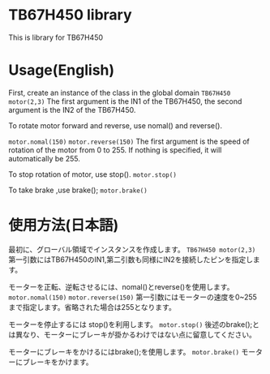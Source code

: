 # TB67H450 library

This is library for TB67H450

# Usage(English)
First, create an instance of the class in the global domain
`TB67H450 motor(2,3)`
The first argument is the IN1 of the TB67H450, the second argument is the IN2 of the TB67H450.

To rotate motor forward and reverse, use nomal() and reverse().

`motor.nomal(150)` `motor.reverse(150)`
The first argument is the speed of rotation of the motor from 0 to 255. 
If nothing is specified, it will automatically be 255.

To stop rotation of motor, use stop().
`motor.stop()`

To take brake ,use brake();
`motor.brake()`


# 使用方法(日本語)
最初に、グローバル領域でインスタンスを作成します。
`TB67H450 motor(2,3)`
第一引数にはTB67H450のIN1,第二引数も同様にIN2を接続したピンを指定します。

モーターを正転、逆転させるには、nomal()とreverse()を使用します。
`motor.nomal(150)` `motor.reverse(150)`
第一引数にはモーターの速度を0~255まで指定します。省略された場合は255となります。

モーターを停止するには stop()を利用します。
`motor.stop()`
後述のbrake();とは異なり、モーターにブレーキが掛かるわけではない点に留意してください。

モーターにブレーキをかけるにはbrake();を使用します。
`motor.brake()`
モーターにブレーキをかけます。

